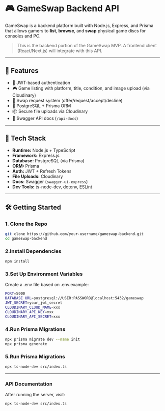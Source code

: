 # 🎮 GameSwap Backend API

GameSwap is a backend platform built with Node.js, Express, and Prisma that allows gamers to **list**, **browse**, and **swap** physical game discs for consoles and PC.

> This is the backend portion of the GameSwap MVP. A frontend client (React/Next.js) will integrate with this API.

---

## 🚀 Features

- 🔐 JWT-based authentication
- 🎮 Game listing with platform, title, condition, and image upload (via Cloudinary)
- 🔄 Swap request system (offer/request/accept/decline)
- 💾 PostgreSQL + Prisma ORM
- 📦 Secure file uploads via Cloudinary
- 🧾 Swagger API docs (`/api-docs`)

---

## 🧰 Tech Stack

- **Runtime:** Node.js + TypeScript
- **Framework:** Express.js
- **Database:** PostgreSQL (via Prisma)
- **ORM:** Prisma
- **Auth:** JWT + Refresh Tokens
- **File Uploads:** Cloudinary
- **Docs:** Swagger (`swagger-ui-express`)
- **Dev Tools:** ts-node-dev, dotenv, ESLint

---

## 🛠️ Getting Started

### 1. Clone the Repo

```bash
git clone https://github.com/your-username/gameswap-backend.git
cd gameswap-backend
```

### 2.Install Dependencies

```bash
npm install

```

### 3.Set Up Environment Variables
Create a .env file based on .env.example:


```bash
PORT=5000
DATABASE_URL=postgresql://USER:PASSWORD@localhost:5432/gameswap
JWT_SECRET=your_jwt_secret
CLOUDINARY_CLOUD_NAME=xxx
CLOUDINARY_API_KEY=xxx
CLOUDINARY_API_SECRET=xxx


```
### 4.Run Prisma Migrations

```bash
npx prisma migrate dev --name init
npx prisma generate

```
### 5.Run Prisma Migrations

```bash
npx ts-node-dev src/index.ts

```

---

### API Documentation

After running the server, visit:

```bash
npx ts-node-dev src/index.ts

```
